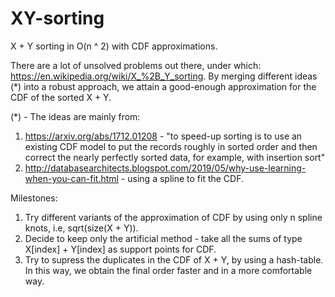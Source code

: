 # XY-sorting
X + Y sorting in O(n ^ 2) with CDF approximations.

There are a lot of unsolved problems out there, under which: https://en.wikipedia.org/wiki/X_%2B_Y_sorting.
By merging different ideas (*) into a robust approach, we attain a good-enough approximation for the CDF of the sorted X + Y.

(*) - The ideas are mainly from:
1) https://arxiv.org/abs/1712.01208 - "to speed-up sorting is to use an existing CDF model to put the records roughly in sorted order and then correct the nearly perfectly sorted data, for example, with insertion sort"
2) http://databasearchitects.blogspot.com/2019/05/why-use-learning-when-you-can-fit.html - using a spline to fit the CDF.

Milestones:
1) Try different variants of the approximation of CDF by using only n spline knots, i.e, sqrt(size(X + Y)).
2) Decide to keep only the artificial method - take all the sums of type X[index] + Y[index] as support points for CDF.
3) Try to supress the duplicates in the CDF of X + Y, by using a hash-table. In this way, we obtain the final order faster and in a more comfortable way. 
